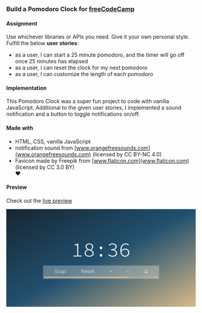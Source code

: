 ### Build a Pomodoro Clock for [freeCodeCamp](https://www.freecodecamp.org/challenges/build-a-pomodoro-clock)

#### Assignment
Use whichever libraries or APIs you need. Give it your own personal style.  
Fulfill the below **user stories**:
- as a user, I can start a 25 minute pomodoro, and the timer will go off once 25 minutes has elapsed  
- as a user, I can reset the clock for my next pomodoro  
- as a user, I can customize the length of each pomodoro

#### Implementation
This Pomodoro Clock was a super fun project to code with vanilla JavaScript. Additional to the given user stories, I implemented a sound notification and a button to toggle notifications on/off. 

#### Made with
- HTML, CSS, vanilla JavaScript  
- notification sound from [www.orangefreesounds.com](www.orangefreesounds.com) (licensed by CC BY-NC 4.0)  
- Favicon made by Freepik from [www.flaticon.com](www.flaticon.com) (licensed by CC 3.0 BY)  
♥

#### Preview

Check out the [live preview](https://miffili.github.io/freeCodeCamp/FED-pomodoroclock)

![Screenshot of the Pomodoro Clock for freeCodeCamp](https://raw.githubusercontent.com/Miffili/freeCodeCamp/87fd1d15e2ce356a577c0542eb213931e7f7a372/FED-pomodoroclock/preview/Pomodoro%20Clock.png "Screenshot of the Pomodoro Clock for freeCodeCamp")

